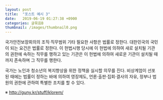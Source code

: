 ```yaml
---
layout: post
title:  "포스트 예시 3"
date:   2019-06-19 01:27:38 +0900
categories: 글묶음B
thumbnail: /images/thumbnail0.png
---
```

국가안전보장회의의 조직·직무범위 기타 필요한 사항은 법률로 정한다. 대한민국의 국민이 되는 요건은 법률로 정한다. 이 헌법시행 당시에 이 헌법에 의하여 새로 설치될 기관의 권한에 속하는 직무를 행하고 있는 기관은 이 헌법에 의하여 새로운 기관이 설치될 때까지 존속하며 그 직무를 행한다.

국가는 노인과 청소년의 복지향상을 위한 정책을 실시할 의무를 진다. 비상계엄이 선포된 때에는 법률이 정하는 바에 의하여 영장제도, 언론·출판·집회·결사의 자유, 정부나 법원의 권한에 관하여 특별한 조치를 할 수 있다.

※ http://guny.kr/stuff/klorem/